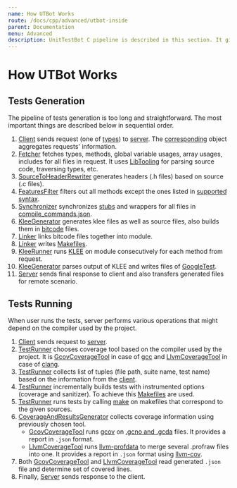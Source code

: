 ```yaml
---
name: How UTBot Works
route: /docs/cpp/advanced/utbot-inside
parent: Documentation
menu: Advanced
description: UnitTestBot C pipeline is described in this section. It gives a basic overview of the product inside that might be useful for the ones who would like to contribute to UnitTestBot.
---
```


# How UTBot Works


## Tests Generation
The pipeline of tests generation is too long and straightforward. The most important things are described below in sequential order.

1. [Client](/docs/cpp/installation/installing-the-vs-code-plugin) sends request (one of [types](/docs/cpp/usage/generating)) 
to [server](/docs/cpp/installation/installing-the-utbot-server). 
The [corresponding](https://rnd-gitlab-msc.huawei.com/unittestbot/UnitTestBot/-/tree/master/UTBotCpp/server/src/testgens) object aggregates requests' information.
2. [Fetcher](https://rnd-gitlab-msc.huawei.com/unittestbot/UnitTestBot/-/tree/master/UTBotCpp/server/src/fetchers/Fetcher.cpp) fetches types, methods, global variable usages, array usages, includes for all files in request. 
It uses [LibTooling](https://clang.llvm.org/docs/LibTooling.html) for parsing source code, traversing types, etc.
3. [SourceToHeaderRewriter](https://rnd-gitlab-msc.huawei.com/unittestbot/UnitTestBot/-/tree/master/UTBotCpp/server/src/clang-utils/SourceToHeaderRewriter.cpp) generates headers (.h files) based on source (.c files).
4. [FeaturesFilter](https://rnd-gitlab-msc.huawei.com/unittestbot/UnitTestBot/-/tree/master/UTBotCpp/server/src/FeaturesFilter.cpp) filters out all methods except the ones listed in [supported syntax](/docs/cpp/advanced/syntax).
5. [Synchronizer](https://rnd-gitlab-msc.huawei.com/unittestbot/UnitTestBot/-/tree/master/UTBotCpp/server/src/Synchronizer.cpp) synchronizes [stubs](/docs/cpp/usage/stubs) and wrappers for all files in [compile_commands.json](https://clang.llvm.org/docs/JSONCompilationDatabase.html).
6. [KleeGenerator](https://rnd-gitlab-msc.huawei.com/unittestbot/UnitTestBot/-/tree/master/UTBotCpp/server/src/KleeGenerator.cpp) generates klee files as well as source files, also builds them in [bitcode](https://llvm.org/docs/BitCodeFormat.html) files.
7. [Linker](https://rnd-gitlab-msc.huawei.com/unittestbot/UnitTestBot/-/tree/master/UTBotCpp/server/src/building/Linker.cpp) links bitcode files together into module.
8. [Linker](https://rnd-gitlab-msc.huawei.com/unittestbot/UnitTestBot/-/tree/master/UTBotCpp/server/src/building/Linker.cpp) writes [Makefiles](/docs/cpp/advanced/makefiles).
9. [KleeRunner](https://rnd-gitlab-msc.huawei.com/unittestbot/UnitTestBot/-/tree/master/UTBotCpp/server/src/KleeRunner.cpp) runs [KLEE](https://klee.github.io/) on module consecutively for each method from request.
10. [KleeGenerator](https://rnd-gitlab-msc.huawei.com/unittestbot/UnitTestBot/-/tree/master/UTBotCpp/server/src/KleeGenerator.cpp) parses output of KLEE and writes files of [GoogleTest](https://github.com/google/googletest).
11. [Server](/docs/cpp/installation/installing-the-utbot-server) sends final response to client and also transfers generated files for remote scenario.

## Tests Running

When user runs the tests, server performs various operations that might depend on the compiler used by the project.
1. [Client](/docs/cpp/installation/installing-the-vs-code-plugin) sends request to [server](/docs/cpp/installation/installing-the-utbot-server).
2. [TestRunner](https://rnd-gitlab-msc.huawei.com/unittestbot/UnitTestBot/-/tree/master/UTBotCpp/server/src/coverage/TestRunner.cpp) chooses coverage tool based on the compiler used by the project. 
It is [GcovCoverageTool](https://rnd-gitlab-msc.huawei.com/unittestbot/UnitTestBot/-/tree/master/UTBotCpp/server/src/coverage/GcovCoverageTool.cpp) in case of [gcc](https://gcc.gnu.org/) and [LlvmCoverageTool](https://rnd-gitlab-msc.huawei.com/unittestbot/UnitTestBot/-/tree/master/UTBotCpp/server/src/coverage/LlvmCoverageTool.cpp)  in case of [clang](https://clang.llvm.org/).
3. [TestRunner](https://rnd-gitlab-msc.huawei.com/unittestbot/UnitTestBot/-/tree/master/UTBotCpp/server/src/coverage/TestRunner.cpp) collects list of tuples (file path, suite name, test name) based on the information from the [client](/docs/cpp/installation/installing-the-vs-code-plugin).
4. [TestRunner](https://rnd-gitlab-msc.huawei.com/unittestbot/UnitTestBot/-/tree/master/UTBotCpp/server/src/coverage/TestRunner.cpp) incrementally builds tests with instrumented options (coverage and sanitizer). To achieve this [Makefiles](/docs/cpp/advanced/makefiles) are used.
5. [TestRunner](https://rnd-gitlab-msc.huawei.com/unittestbot/UnitTestBot/-/tree/master/UTBotCpp/server/src/coverage/TestRunner.cpp) runs tests by calling [make](https://www.gnu.org/software/make/manual/make.html) on makefiles that correspond to the given sources.
6. [CoverageAndResultsGenerator](https://rnd-gitlab-msc.huawei.com/unittestbot/UnitTestBot/-/tree/master/UTBotCpp/server/src/coverage/TestRunner.cpp) collects coverage information using previously chosen tool.
    - [GcovCoverageTool](https://rnd-gitlab-msc.huawei.com/unittestbot/UnitTestBot/-/tree/master/UTBotCpp/server/src/coverage/GcovCoverageTool.cpp) runs [gcov](https://gcc.gnu.org/onlinedocs/gcc/Gcov.html) on [.gcno and .gcda](https://gcc.gnu.org/onlinedocs/gcc/Gcov-Data-Files.html) files. It provides a report in `.json` format.
    - [LlvmCoverageTool](https://rnd-gitlab-msc.huawei.com/unittestbot/UnitTestBot/-/tree/master/UTBotCpp/server/src/coverage/LlvmCoverageTool.cpp) runs [llvm-profdata](https://llvm.org/docs/CommandGuide/llvm-profdata.html) to merge several .profraw files into one. 
    It provides a report in `.json` format using [llvm-cov](https://llvm.org/docs/CommandGuide/llvm-cov.html).
7.  Both [GcovCoverageTool](https://rnd-gitlab-msc.huawei.com/unittestbot/UnitTestBot/-/tree/master/UTBotCpp/server/src/coverage/GcovCoverageTool.cpp) and [LlvmCoverageTool](https://rnd-gitlab-msc.huawei.com/unittestbot/UnitTestBot/-/tree/master/UTBotCpp/server/src/coverage/LlvmCoverageTool.cpp) read  generated `.json` file and determine set of covered lines.
8. Finally, [Server](/docs/cpp/installation/installing-the-utbot-server) sends response to the client.
